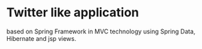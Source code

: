 # Twitter like application 
based on Spring Framework in MVC technology using Spring Data, Hibernate and jsp views. 
